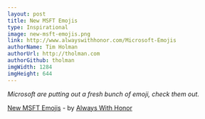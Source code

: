```yaml
---
layout: post
title: New MSFT Emojis
type: Inspirational
image: new-msft-emojis.png
link: http://www.alwayswithhonor.com/Microsoft-Emojis
authorName: Tim Holman
authorUrl: http://tholman.com
authorGithub: tholman
imgWidth: 1284
imgHeight: 644
---
```


_Microsoft are putting out a fresh bunch of emoji, check them out._

[New MSFT Emojis](http://www.alwayswithhonor.com/Microsoft-Emojis) - by [Always With Honor](http://www.alwayswithhonor.com/)
